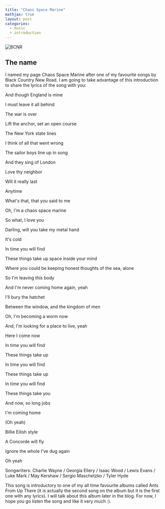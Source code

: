 ```yaml
---
title: "Chaos Space Marine"
mathjax: true
layout: post
categories:
  - music
  - introduction
---
```

![BCNR](https://blog.roughtrade.com/content/images/2022/02/BCNR_Recounting_AntsFromUpThere.jpg)

## The name

I named my page Chaos Space Marine after one of my favourite songs by Black Country New Road. I am going to take advantage of this introduction to share the lyrics of the song with you:

And though England is mine

I must leave it all behind

The war is over

Lift the anchor, set an open course

The New York state lines

I think of all that went wrong

The sailor boys line up in song

And they sing of London

Love thy neighbor

Will it really last

Anytime

What's that, that you said to me

Oh, I'm a chaos space marine

So what, I love you

Darling, will you take my metal hand

It's cold

In time you will find

These things take up space inside your mind

Where you could be keeping honest thoughts of the sea, alone

So I'm leaving this body

And I'm never coming home again, yeah

I'll bury the hatchet

Between the window, and the kingdom of men

Oh, I'm becoming a worm now

And, I'm looking for a place to live, yeah

Here I come now

In time you will find

These things take up

In time you will find

These things take up

In time you will find

These things take you

And now, so long jobs

I'm coming home

(Oh yeah)

Billie Eilish style

A Concorde will fly

Ignore the whole I've dug again

Oh yeah

Songwriters: Charlie Wayne / Georgia Ellery / Isaac Wood / Lewis Evans / Luke Mark / May Kershaw / Sergio Maschetzko / Tyler Hyde

This song is introductory to one of my all time favourite albums called Ants From Up There (it is actually the second song on the album but it is the first one with any lyrics). I will talk about this album later in the blog. For now, I hope you go listen the song and like it very much :).


